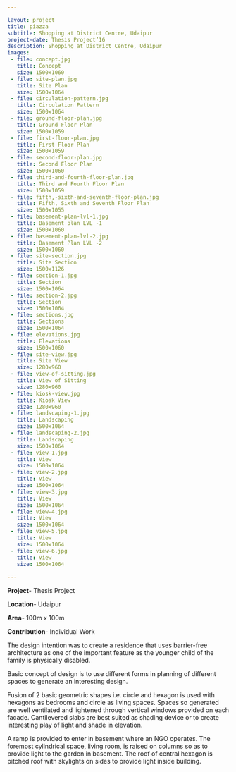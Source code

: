 ```yaml
---

layout: project
title: piazza
subtitle: Shopping at District Centre, Udaipur
project-date: Thesis Project’16
description: Shopping at District Centre, Udaipur
images:
 - file: concept.jpg
   title: Concept
   size: 1500x1060
 - file: site-plan.jpg
   title: Site Plan
   size: 1500x1064
 - file: circulation-pattern.jpg
   title: Circulation Pattern
   size: 1500x1064
 - file: ground-floor-plan.jpg
   title: Ground Floor Plan
   size: 1500x1059
 - file: first-floor-plan.jpg
   title: First Floor Plan
   size: 1500x1059
 - file: second-floor-plan.jpg
   title: Second Floor Plan
   size: 1500x1060
 - file: third-and-fourth-floor-plan.jpg
   title: Third and Fourth Floor Plan
   size: 1500x1059
 - file: fifth,-sixth-and-seventh-floor-plan.jpg
   title: Fifth, Sixth and Seventh Floor Plan
   size: 1500x1055
 - file: basement-plan-lvl-1.jpg
   title: Basement plan LVL -1
   size: 1500x1060
 - file: basement-plan-lvl-2.jpg
   title: Basement Plan LVL -2
   size: 1500x1060
 - file: site-section.jpg
   title: Site Section
   size: 1500x1126
 - file: section-1.jpg
   title: Section
   size: 1500x1064
 - file: section-2.jpg
   title: Section
   size: 1500x1064
 - file: sections.jpg
   title: Sections
   size: 1500x1064
 - file: elevations.jpg
   title: Elevations
   size: 1500x1060
 - file: site-view.jpg
   title: Site View
   size: 1280x960
 - file: view-of-sitting.jpg
   title: View of Sitting
   size: 1280x960
 - file: kiosk-view.jpg
   title: Kiosk View
   size: 1280x960
 - file: landscaping-1.jpg
   title: Landscaping
   size: 1500x1064
 - file: landscaping-2.jpg
   title: Landscaping
   size: 1500x1064
 - file: view-1.jpg
   title: View
   size: 1500x1064
 - file: view-2.jpg
   title: View
   size: 1500x1064
 - file: view-3.jpg
   title: View
   size: 1500x1064
 - file: view-4.jpg
   title: View
   size: 1500x1064
 - file: view-5.jpg
   title: View
   size: 1500x1064
 - file: view-6.jpg
   title: View
   size: 1500x1064
   
---
```


**Project**- Thesis Project

**Location**- Udaipur

**Area**- 100m x 100m 

**Contribution**- Individual Work

The design intention was to create a residence that uses barrier-free architecture as one of the important feature as the younger child of the family is physically disabled.

Basic concept of design is to use different forms in planning of different spaces to generate an interesting design.

Fusion of 2 basic geometric shapes i.e. circle and hexagon is used with hexagons as bedrooms and circle as living spaces. Spaces so generated are well ventilated and lightened through vertical windows provided on each facade. Cantilevered slabs are best suited as shading device or to create interesting play of light and shade in elevation.

A ramp is provided to enter in basement where an NGO operates. The foremost cylindrical space, living room, is raised on columns so as to provide light to the garden in basement. The roof of central hexagon is pitched roof with skylights on sides to provide light inside building.
